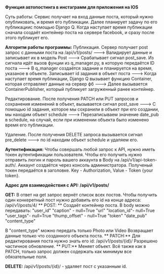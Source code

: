 **Функция автопостинга в инстаграмм для приложения на IOS**

Суть работы:
Сервис получает на вход данные поста, который нужно опубликовать, и время его публикации. Далее планирует задачу по его публикациис помощью Django Q. Когда наступает время публикации сначала создаёт контейнер поста на сервере facebook, и сразу после этого публикует его.

**Алгоритм работы программы:**
Публикация.
Сервер получает post запрос с данными поста на /api/v1/posts/ ---> Валидирует данные и записывает их в модель Post ---> 
Cрабатывает сигнал post_save. Из сигнала идёт вызов фунции из q_manager.py, в которую передаётся ID поста --->
В q_manager создаётся задание и планируется на время, указаное в объекте. Записывает id задания в объект поста --->
Когда наступает время публикации, Django Q вызывает функцию Container, которая отправляет данные на сервер фб --->
Далее вызывается ContainerPublisher, который публикует загруженный ранее контейнер.

Редактирование.
После получения PATCH или PUT запросов и сохранения изменений в объект, вызывается сигнал post_save --->
С помощью id задания, которое мы сохранили в объект при его создании, мы находим объект schedule --->
Перезаписываем значение date_pub в schedule, на случай, если при изменении объекта было изменено время его публикации.

Удаление.
После получения  DELETE запроса вызывается сигнал pre_delete ---> по id находим объект schedule и удаляем его.

**Аутентификация:**
Чтобы совершать любой запрос к API, нужно иметь токен аутентификации пользователя. Чтобы его получить нужно отправить люгин и пароль вашего аккаунта в Body на /api/v1/api-token-auth/. Аккаунт создаётся через консоль администратора.
Полученый токен передаётся в заголовке.  Key - Authorization, Value - Token {your token}.

**Адрес для взаимодействия с API: /api/v1/posts/**

**GET:**
В ответ на get запрос вернёт список всех постов. 
Чтобы получить один конкеретный пост нужно добавить его id на конце адреса: /api/v1/posts/4/
**
POST: **
Создаёт контейнер поста. 
В body можно передавать:
        "user_id"
        "caption" - null=True
        "url"
        "location_id"- null=True
        "user_tags"- null=True
        "thump_offset" - null=True
        "token"
        "date_pub"
        "content_type"

В "content_type" можно передать только Photo или Video
Возвращает данные только что созданного объекта поста.
**
PATCH:**
Для редактирования поста нужно знать его id: /api/v1/posts/{id}/ 
Разрешено частичное обновление. 
**
PUT:**
Меняет объект.
Всё также как в PATCH, только запрос должен содержать как минимум все обязательные поля.

**DELETE:**
/api/v1/posts/{id}/ - удаляет пост с указанным id.
